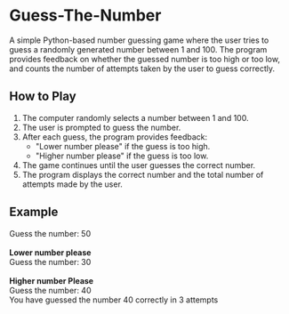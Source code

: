 # Guess-The-Number

A simple Python-based number guessing game where the user tries to guess a randomly generated number between 1 and 100. The program provides feedback on whether the guessed number is too high or too low, and counts the number of attempts taken by the user to guess correctly.

## How to Play

1. The computer randomly selects a number between 1 and 100.
2. The user is prompted to guess the number.
3. After each guess, the program provides feedback:
   - "Lower number please" if the guess is too high.
   - "Higher number please" if the guess is too low.
4. The game continues until the user guesses the correct number.
5. The program displays the correct number and the total number of attempts made by the user.

## Example
Guess the number: 50<br><br>
**Lower number please<br>**
Guess the number: 30<br><br>
**Higher number Please<br>**
Guess the number: 40<br>
You have guessed the number 40 correctly in 3 attempts
